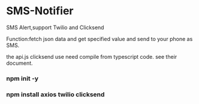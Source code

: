 # SMS-Notifier
SMS Alert,support Twilio and Clicksend

Function:fetch json data and get specified value and send to your phone as SMS.

the api.js clicksend use need compile from typescript code. see their document.

### npm init -y
### npm install axios twilio clicksend
